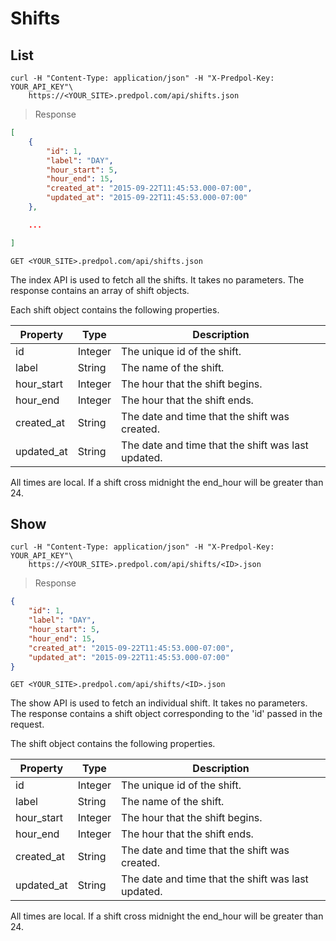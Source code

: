 # Shifts

## List

```shell
curl -H "Content-Type: application/json" -H "X-Predpol-Key: YOUR_API_KEY"\
    https://<YOUR_SITE>.predpol.com/api/shifts.json
```
> Response

```json
[
    {
        "id": 1,
        "label": "DAY",
        "hour_start": 5,
        "hour_end": 15,
        "created_at": "2015-09-22T11:45:53.000-07:00",
        "updated_at": "2015-09-22T11:45:53.000-07:00"
    },

    ...

]
```


`GET <YOUR_SITE>.predpol.com/api/shifts.json`

The index API is used to fetch all the shifts. It takes no parameters. The response contains an array of shift objects.

Each shift object contains the following properties.

Property | Type | Description
------- | ------- | ---------
id | Integer | The unique id of the shift.
label | String | The name of the shift.
hour_start | Integer | The hour that the shift begins.
hour_end | Integer | The hour that the shift ends.
created_at | String | The date and time that the shift was created.
updated_at | String | The date and time that the shift was last updated.


<aside class="notice">
All times are local. If a shift cross midnight the end_hour will be greater than 24.
</aside>

## Show

```shell
curl -H "Content-Type: application/json" -H "X-Predpol-Key: YOUR_API_KEY"\
    https://<YOUR_SITE>.predpol.com/api/shifts/<ID>.json
```

> Response

```json
{
    "id": 1,
    "label": "DAY",
    "hour_start": 5,
    "hour_end": 15,
    "created_at": "2015-09-22T11:45:53.000-07:00",
    "updated_at": "2015-09-22T11:45:53.000-07:00"
}
```

`GET <YOUR_SITE>.predpol.com/api/shifts/<ID>.json`

The show API is used to fetch an individual shift. It takes no parameters. The response contains a shift object corresponding to the 'id' passed in the request.

The shift object contains the following properties.

Property | Type | Description
------- | ------- | ---------
id | Integer | The unique id of the shift.
label | String | The name of the shift.
hour_start | Integer | The hour that the shift begins.
hour_end | Integer | The hour that the shift ends.
created_at | String | The date and time that the shift was created.
updated_at | String | The date and time that the shift was last updated.


<aside class="notice">
All times are local. If a shift cross midnight the end_hour will be greater than 24.
</aside>
